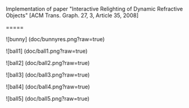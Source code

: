 Implementation of paper "Interactive Relighting of Dynamic Refractive Objects" [ACM Trans. Graph. 27, 3, Article 35, 2008]

=====

![bunny] (doc/bunnyres.png?raw=true)

![ball1] (doc/ball1.png?raw=true)

![ball2] (doc/ball2.png?raw=true)

![ball3] (doc/ball3.png?raw=true)

![ball4] (doc/ball4.png?raw=true)

![ball5] (doc/ball5.png?raw=true)


